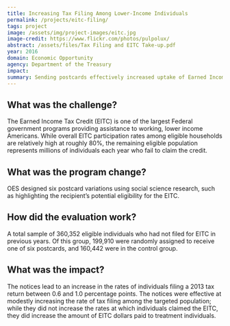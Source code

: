 ```yaml
---
title: Increasing Tax Filing Among Lower-Income Individuals
permalink: /projects/eitc-filing/
tags: project
image: /assets/img/project-images/eitc.jpg
image-credit: https://www.flickr.com/photos/pulpolux/
abstract: /assets/files/Tax Filing and EITC Take-up.pdf
year: 2016
domain: Economic Opportunity
agency: Department of the Treasury
impact:
summary: Sending postcards effectively increased uptake of Earned Income Tax Credit among eligible population.
---
```

## What was the challenge?

The Earned Income Tax Credit (EITC) is one of the largest Federal government programs providing assistance to working, lower income Americans. While overall EITC participation rates among eligible households are relatively high at roughly 80%, the remaining eligible population represents millions of individuals each year who fail to claim the credit.

## What was the program change?

OES designed six postcard variations using social science research, such as highlighting the recipient’s potential eligibility for the EITC.

## How did the evaluation work?

A total sample of 360,352 eligible individuals who had not filed for EITC in previous years. Of this group, 199,910 were randomly assigned to receive one of six postcards, and 160,442 were in the control group.

## What was the impact?

The notices lead to an increase in the rates of individuals filing a 2013 tax return between 0.6 and 1.0 percentage points. The notices were effective at modestly increasing the rate of tax filing among the targeted population; while they did not increase the rates at which individuals claimed the EITC, they did increase the amount of EITC dollars paid to treatment individuals.
